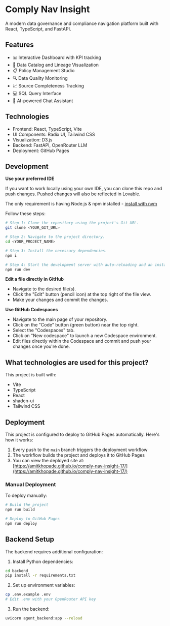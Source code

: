 # Comply Nav Insight

A modern data governance and compliance navigation platform built with React, TypeScript, and FastAPI.

## Features

- 📊 Interactive Dashboard with KPI tracking
- 📂 Data Catalog and Lineage Visualization
- 📋 Policy Management Studio
- 🔍 Data Quality Monitoring
- 📈 Source Completeness Tracking
- 💻 SQL Query Interface
- 🤖 AI-powered Chat Assistant

## Technologies

- Frontend: React, TypeScript, Vite
- UI Components: Radix UI, Tailwind CSS
- Visualization: D3.js
- Backend: FastAPI, OpenRouter LLM
- Deployment: GitHub Pages

## Development

**Use your preferred IDE**

If you want to work locally using your own IDE, you can clone this repo and push changes. Pushed changes will also be reflected in Lovable.

The only requirement is having Node.js & npm installed - [install with nvm](https://github.com/nvm-sh/nvm#installing-and-updating)

Follow these steps:

```sh
# Step 1: Clone the repository using the project's Git URL.
git clone <YOUR_GIT_URL>

# Step 2: Navigate to the project directory.
cd <YOUR_PROJECT_NAME>

# Step 3: Install the necessary dependencies.
npm i

# Step 4: Start the development server with auto-reloading and an instant preview.
npm run dev
```

**Edit a file directly in GitHub**

- Navigate to the desired file(s).
- Click the "Edit" button (pencil icon) at the top right of the file view.
- Make your changes and commit the changes.

**Use GitHub Codespaces**

- Navigate to the main page of your repository.
- Click on the "Code" button (green button) near the top right.
- Select the "Codespaces" tab.
- Click on "New codespace" to launch a new Codespace environment.
- Edit files directly within the Codespace and commit and push your changes once you're done.

## What technologies are used for this project?

This project is built with:

- Vite
- TypeScript
- React
- shadcn-ui
- Tailwind CSS

## Deployment

This project is configured to deploy to GitHub Pages automatically. Here's how it works:

1. Every push to the `main` branch triggers the deployment workflow
2. The workflow builds the project and deploys it to GitHub Pages
3. You can view the deployed site at: [https://amitkhopade.github.io/comply-nav-insight-17/](https://amitkhopade.github.io/comply-nav-insight-17/)

### Manual Deployment

To deploy manually:

```sh
# Build the project
npm run build

# Deploy to GitHub Pages
npm run deploy
```

## Backend Setup

The backend requires additional configuration:

1. Install Python dependencies:
```sh
cd backend
pip install -r requirements.txt
```

2. Set up environment variables:
```sh
cp .env.example .env
# Edit .env with your OpenRouter API key
```

3. Run the backend:
```sh
uvicorn agent_backend:app --reload
```
